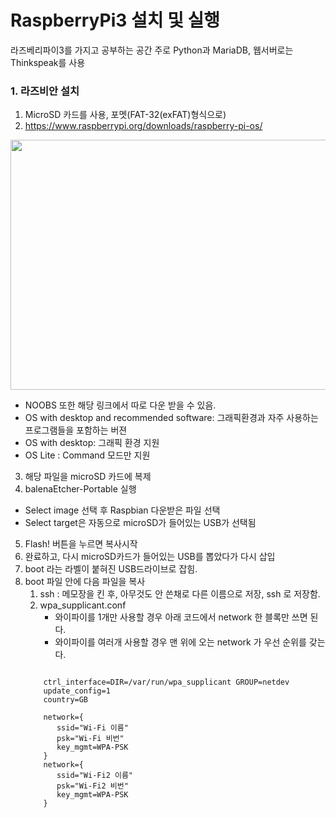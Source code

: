 # RaspberryPi3 설치 및 실행

라즈베리파이3를 가지고 공부하는 공간
주로 Python과 MariaDB, 웹서버로는 Thinkspeak를 사용

### 1. 라즈비안 설치 
1. MicroSD 카드를 사용, 포멧(FAT-32(exFAT)형식으로)
2. https://www.raspberrypi.org/downloads/raspberry-pi-os/

<img src="https://user-images.githubusercontent.com/64456822/86572230-9ba8cd80-bfad-11ea-9966-e92c42e2eed8.JPG" width="650px" height="400px"></img>

  - NOOBS 또한 해당 링크에서 따로 다운 받을 수 있음. 
  - OS with desktop and recommended software: 그래픽환경과 자주 사용하는 프로그램들을 포함하는 버젼
  - OS with desktop: 그래픽 환경 지원
  - OS Lite : Command 모드만 지원
  
3. 해당 파일을 microSD 카드에 복제
4. balenaEtcher-Portable 실행
  - Select image 선택 후 Raspbian 다운받은 파일 선택
  - Select target은 자동으로 microSD가 들어있는 USB가 선택됨
  
5. Flash! 버튼을 누르면 복사시작
6. 완료하고, 다시 microSD카드가 들어있는 USB를 뽑았다가 다시 삽입
7. boot 라는 라벨이 붙혀진 USB드라이브로 잡힘.
8. boot 파일 안에 다음 파일을 복사
   1) ssh : 메모장을 킨 후, 아무것도 안 쓴채로 다른 이름으로 저장, ssh 로 저장함.
   2) wpa_supplicant.conf
      * 와이파이를 1개만 사용할 경우 아래 코드에서 network 한 블록만 쓰면 된다. 
      * 와이파이를 여러개 사용할 경우 맨 위에 오는 network 가 우선 순위를 갖는 다. 
   <pre>
   <code>
       ctrl_interface=DIR=/var/run/wpa_supplicant GROUP=netdev
       update_config=1
       country=GB
        
       network={
          ssid="Wi-Fi 이름"
          psk="Wi-Fi 비번"
          key_mgmt=WPA-PSK
       }
       network={
          ssid="Wi-Fi2 이름"
          psk="Wi-Fi2 비번"
          key_mgmt=WPA-PSK
       }
 </code>
 </pre>
 
   
  
  
